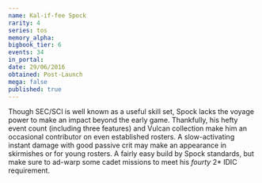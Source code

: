 ```yaml
---
name: Kal-if-fee Spock
rarity: 4
series: tos
memory_alpha:
bigbook_tier: 6
events: 34
in_portal:
date: 29/06/2016
obtained: Post-Launch
mega: false
published: true
---
```


Though SEC/SCI is well known as a useful skill set, Spock lacks the voyage power to make an impact beyond the early game. Thankfully, his hefty event count (including three features) and Vulcan collection make him an occasional contributor on even established rosters. A slow-activating instant damage with good passive crit may make an appearance in skirmishes or for young rosters. A fairly easy build by Spock standards, but make sure to ad-warp some cadet missions to meet his *fourty* 2* IDIC requirement.
